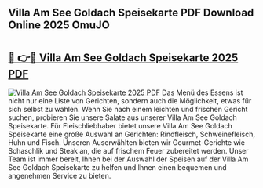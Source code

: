 ## Villa Am See Goldach Speisekarte PDF Download Online 2025 OmuJO

# <h2><a href="http://gcc2lan.nevu.top/?p=Villa+Am+See+Goldach+Speisekarte">🔗 👉🔴 Villa Am See Goldach Speisekarte 2025 PDF</a></h2>

[![Villa Am See Goldach Speisekarte 2025 PDF](https://i.imgur.com/dBaPXMq.png)](http://gcc2lan.nevu.top/?p=Villa+Am+See+Goldach+Speisekarte)
Das Menü des Essens ist nicht nur eine Liste von Gerichten, sondern auch die Möglichkeit, etwas für sich selbst zu wählen. Wenn Sie nach einem leichten und frischen Gericht suchen, probieren Sie unsere Salate aus unserer Villa Am See Goldach Speisekarte. Für Fleischliebhaber bietet unsere Villa Am See Goldach Speisekarte eine große Auswahl an Gerichten: Rindfleisch, Schweinefleisch, Huhn und Fisch. Unseren Auserwählten bieten wir Gourmet-Gerichte wie Schaschlik und Steak an, die auf frischem Feuer zubereitet werden. Unser Team ist immer bereit, Ihnen bei der Auswahl der Speisen auf der Villa Am See Goldach Speisekarte zu helfen und Ihnen einen bequemen und angenehmen Service zu bieten.
